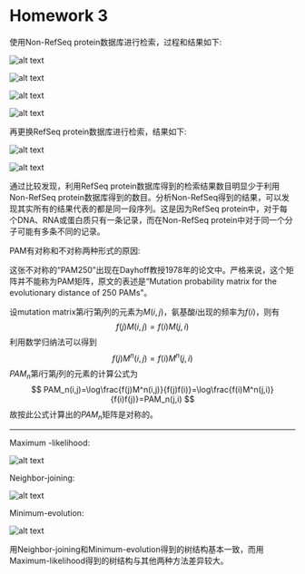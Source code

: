 # Homework 3

使用Non-RefSeq protein数据库进行检索，过程和结果如下:

![alt text](https://github.com/qingningmengguodong/bioinfo_tsinghua/blob/master/img/homework3_fig2.png)

![alt text](https://github.com/qingningmengguodong/bioinfo_tsinghua/blob/master/img/homework3_fig5.png)

![alt text](https://github.com/qingningmengguodong/bioinfo_tsinghua/blob/master/img/homework3_fig6.png "Results in descriptions")

![alt text](https://github.com/qingningmengguodong/bioinfo_tsinghua/blob/master/img/homework3_fig7.png "Results in graphic summary")

再更换RefSeq protein数据库进行检索，结果如下:

![alt text](https://github.com/qingningmengguodong/bioinfo_tsinghua/blob/master/img/homework3_fig8.png)

![alt text](https://github.com/qingningmengguodong/bioinfo_tsinghua/blob/master/img/homework3_fig9.png)

通过比较发现，利用RefSeq protein数据库得到的检索结果数目明显少于利用Non-RefSeq protein数据库得到的数目。分析Non-RefSeq得到的结果，可以发现其实所有的结果代表的都是同一段序列。这是因为RefSeq protein中，对于每个DNA、RNA或蛋白质只有一条记录，而在Non-RefSeq protein中对于同一个分子可能有多条不同的记录。



PAM有对称和不对称两种形式的原因:

这张不对称的“PAM250”出现在Dayhoff教授1978年的论文中。严格来说，这个矩阵并不能称为PAM矩阵，原文的表述是“Mutation probability matrix for the evolutionary distance of 250 PAMs"。

设mutation matrix第$i$行第$j$列的元素为$M(i,j)$，氨基酸$i$出现的频率为$f(i)$，则有
$$
f(j)M(i,j)=f(i)M(j,i)
$$
利用数学归纳法可以得到
$$
f(j)M^n(i,j)=f(i)M^n(j,i)
$$
$PAM_{n}$第$i$行第$j$列的元素的计算公式为
$$
PAM_n(i,j)=\log\frac{f(j)M^n(i,j)}{f(j)f(i)}=\log\frac{f(i)M^n(j,i)}{f(i)f(j)}=PAM_n(j,i)
$$
故按此公式计算出的$PAM_n$矩阵是对称的。



---

Maximum -likelihood:

![alt text](https://github.com/qingningmengguodong/bioinfo_tsinghua/blob/master/img/max_likelihood.png)

Neighbor-joining:

![alt text](https://github.com/qingningmengguodong/bioinfo_tsinghua/blob/master/img/neighbourhood.png)

Minimum-evolution:

![alt text](https://github.com/qingningmengguodong/bioinfo_tsinghua/blob/master/img/minimum.png)

用Neighbor-joining和Minimum-evolution得到的树结构基本一致，而用Maximum-likelihood得到的树结构与其他两种方法差异较大。